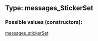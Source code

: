 ## Type: messages\_StickerSet  

### Possible values (constructors):

[messages\_stickerSet](../constructors/messages_stickerSet.md)  

